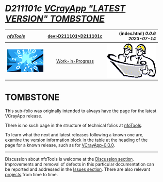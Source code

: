 <!-- index.md 0.0.6                 UTF-8                          2023-07-14
     ----1----|----2----|----3----|----4----|----5----|----6----|----7----|--*

                        OLD D211101c LOCATION TOMBSTONE
     -->

# ***D211101c** [VCrayApp "LATEST VERSION" TOMBSTONE](.)*

| ***[nfoTools](../../../)*** | [dev](../../)[>D211101](../)[>D211101c](.) | (index.html) ***0.0.6 2023-07-14*** |
| :--                |       :-:          | --: |
| ![nfotools](../../../images/nfoWorks-2014-06-02-1702-LogoSmall.png) | [Work-in-Progress](..\D211101.txt) | ![Hard Hat Area](../../../images/hardhat-logo.gif) |

# TOMBSTONE

This sub-folio was originally intended to always have the page for the
latest VCrayApp release.

There is no such page in the structure of technical folios at
[nfoTools](orcmid.github.io/nfoTools).

To learn what the next and latest releases following a known one are,
examine the version information block in the table at the heading of the
page for a known release, such as for
[VCrayApp-0.0.0](https://orcmid.guthub.io/nfoTools/dev/D211101/D211101d).

----

Discussion about nfoTools is welcome at the
[Discussion section](https://github.com/orcmid/nfoTools/discussions).
Improvements and removal of defects in this particular documentation can be
reported and addressed in the
[Issues section](https://github.com/orcmid/nfoTools/issues).  There are also
relevant [projects](https://github.com/orcmid/nfoTools/projects?type=classic)
from time to time.

<!-- ----1----|----2----|----3----|----4----|----5----|----6----|----7----|--*

     0.0.6 2023-07-14T22:36Z Touch-up
     0.0.5 2023-05-07T19:17Z Tombstone at old D211101c location
     0.0.4 2023-05-07T18:47Z Transpose to shorter URL location
     0.0.3 2023-02-10T18:51Z Repurpose to Verification/Deployment Lifecycle
     0.0.2 2022-06-11T21:17Z Bring top banner up to standard
     0.0.1 2022-06-10T02:32Z Remove commented out boilerplate for now
     0.0.0 2022-06-10T00:41Z Create Initial Placeholder

             *** end D211101c/index.md (tombstone) ***
     -->
